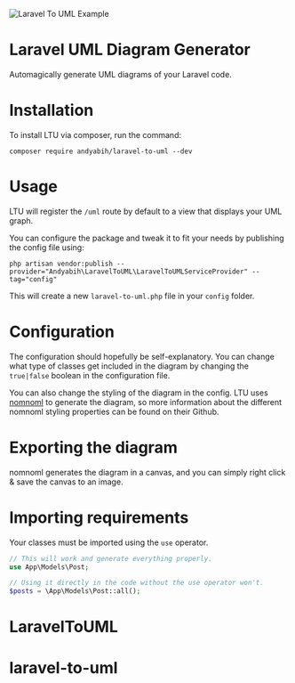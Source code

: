 ![Laravel To UML Example](https://user-images.githubusercontent.com/10498402/113521629-53055b80-95a3-11eb-8f56-d2e1de856345.png)

# Laravel UML Diagram Generator
Automagically generate UML diagrams of your Laravel code.

# Installation
To install LTU via composer, run the command:
```
composer require andyabih/laravel-to-uml --dev
```

# Usage
LTU will register the `/uml` route by default to a view that displays your UML graph.

You can configure the package and tweak it to fit your needs by publishing the config file using:
```
php artisan vendor:publish --provider="Andyabih\LaravelToUML\LaravelToUMLServiceProvider" --tag="config"
```
This will create a new `laravel-to-uml.php` file in your `config` folder.

# Configuration
The configuration should hopefully be self-explanatory. You can change what type of classes get included in the diagram by changing the `true|false` boolean in the configuration file. 

You can also change the styling of the diagram in the config. LTU uses [nomnoml](https://github.com/skanaar/nomnoml) to generate the diagram, so more information about the different nomnoml styling properties can be found on their Github.

# Exporting the diagram
nomnoml generates the diagram in a canvas, and you can simply right click & save the canvas to an image.

# Importing requirements
Your classes must be imported using the `use` operator.
```php
// This will work and generate everything properly.
use App\Models\Post;

// Using it directly in the code without the use operator won't.
$posts = \App\Models\Post::all();
```
# LaravelToUML
# laravel-to-uml
